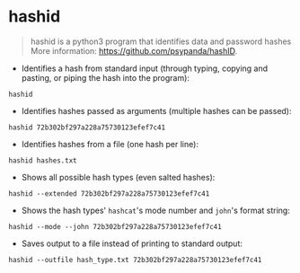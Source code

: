 # hashid

> hashid is a python3 program that identifies data and password hashes
> More information: <https://github.com/psypanda/hashID>.

- Identifies a hash from standard input (through typing, copying and pasting, or piping the hash into the program):

`hashid`

- Identifies hashes passed as arguments (multiple hashes can be passed):

`hashid 72b302bf297a228a75730123efef7c41`

- Identifies hashes from a file (one hash per line):

`hashid hashes.txt`

- Shows all possible hash types (even salted hashes):

`hashid --extended 72b302bf297a228a75730123efef7c41`

- Shows the hash types' `hashcat`'s mode number and `john`'s format string:

`hashid --mode --john 72b302bf297a228a75730123efef7c41`

- Saves output to a file instead of printing to standard output:

`hashid --outfile hash_type.txt 72b302bf297a228a75730123efef7c41`

